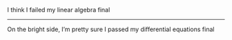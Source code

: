 I think I failed my linear algebra final

<hr>

On the bright side, I’m pretty sure I passed my differential equations final
